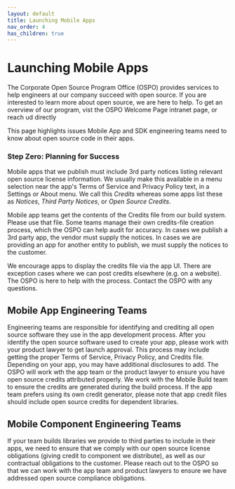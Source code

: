 ```yaml
---
layout: default
title: Launching Mobile Apps
nav_order: 4
has_children: true
---
```


# Launching Mobile Apps

The Corporate Open Source Program Office (OSPO) provides services to help engineers at our company succeed with open source. If you are interested to learn more about open source, we are here to help. To get an overview of our program, vist the OSPO Welcome Page intranet page, or reach ud directly

This page highlights issues Mobile App and SDK engineering teams need to know about open source code in their apps. 

### Step Zero: Planning for Success

Mobile apps that we publish must include 3rd party notices listing relevant open source license information. We usually make this available in a menu selection near the app's Terms of Service and Privacy Policy text, in a Settings or About menu. We call this _Credits_ whereas some apps list these as _Notices_, _Third Party Notices_, or _Open Source Credits_.

Mobile app teams get the contents of the Credits file from our build system. Please use that file. Some teams manage their own credits-file creation process, which the OSPO can help audit for accuracy. In cases we publish a 3rd party app, the vendor must supply the notices. In cases we are providing an app for another entity to publish, we must supply the notices to the customer.

We encourage apps to display the credits file via the app UI. There are exception cases where we can post credits elsewhere (e.g. on a website). The OSPO is here to help with the process. Contact the OSPO with any questions.

## Mobile App Engineering Teams

Engineering teams are responsible for identifying and crediting all open source software they use in the app development process. After you identify the open source software used to create your app, please work with your product lawyer to get launch approval. This process may include getting the proper Terms of Service, Privacy Policy, and Credits file. Depending on your app, you may have additional disclosures to add. The OSPO will work wth the app team or the product lawyer to ensure you have open source credits attributed properly. We work with the Mobile Build team to ensure the credits are generated during the build process. If the app team prefers using its own credit generator, please note that app credit files should include open source credits for dependent libraries. 

## Mobile Component Engineering Teams

If your team builds libraries we provide to third parties to include in their apps, we need to ensure that we comply with our open source license obligations (giving credit to component we distribute), as well as our contractual obligations to the customer. Please reach out to the OSPO so that we can work with the app team and product lawyers to ensure we have addressed open source compliance obligations. 

